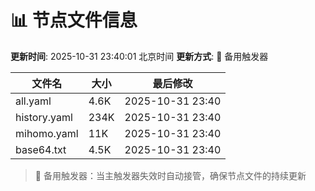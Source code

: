# 📊 节点文件信息

**更新时间**: 2025-10-31 23:40:01 北京时间
**更新方式**: 🔄 备用触发器

| 文件名 | 大小 | 最后修改 |
|--------|------|----------|
| all.yaml | 4.6K | 2025-10-31 23:40 |
| history.yaml | 234K | 2025-10-31 23:40 |
| mihomo.yaml | 11K | 2025-10-31 23:40 |
| base64.txt | 4.5K | 2025-10-31 23:40 |

> 🔄 备用触发器：当主触发器失效时自动接管，确保节点文件的持续更新
